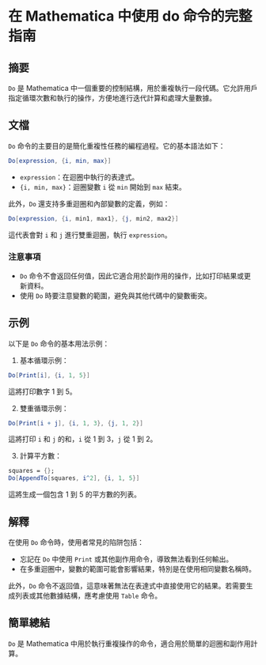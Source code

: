 <!--
Meta Description: # 在 Mathematica 中使用 do 命令的完整指南 ## 摘要 `Do` 是 Mathematica 中一個重要的控制結構，用於重複執行一段代碼。它允許用戶指定循環次數和執行的操作，方便地進行迭代計算和處理大量數據。 ## 文檔 `Do` 命令的主要目的是簡化重複性任務的編程過程。它的基本...
Meta Keywords: mathematica, expression, min, max, print
-->

# 在 Mathematica 中使用 do 命令的完整指南

## 摘要
`Do` 是 Mathematica 中一個重要的控制結構，用於重複執行一段代碼。它允許用戶指定循環次數和執行的操作，方便地進行迭代計算和處理大量數據。

## 文檔
`Do` 命令的主要目的是簡化重複性任務的編程過程。它的基本語法如下：

```mathematica
Do[expression, {i, min, max}]
```

- `expression`：在迴圈中執行的表達式。
- `{i, min, max}`：迴圈變數 `i` 從 `min` 開始到 `max` 結束。

此外，`Do` 還支持多重迴圈和內部變數的定義，例如：

```mathematica
Do[expression, {i, min1, max1}, {j, min2, max2}]
```

這代表會對 `i` 和 `j` 進行雙重迴圈，執行 `expression`。

### 注意事項
- `Do` 命令不會返回任何值，因此它適合用於副作用的操作，比如打印結果或更新資料。
- 使用 `Do` 時要注意變數的範圍，避免與其他代碼中的變數衝突。

## 示例
以下是 `Do` 命令的基本用法示例：

1. 基本循環示例：

```mathematica
Do[Print[i], {i, 1, 5}]
```
這將打印數字 1 到 5。

2. 雙重循環示例：

```mathematica
Do[Print[i + j], {i, 1, 3}, {j, 1, 2}]
```
這將打印 `i` 和 `j` 的和，`i` 從 1 到 3，`j` 從 1 到 2。

3. 計算平方數：

```mathematica
squares = {};
Do[AppendTo[squares, i^2], {i, 1, 5}]
```
這將生成一個包含 1 到 5 的平方數的列表。

## 解釋
在使用 `Do` 命令時，使用者常見的陷阱包括：
- 忘記在 `Do` 中使用 `Print` 或其他副作用命令，導致無法看到任何輸出。
- 在多重迴圈中，變數的範圍可能會影響結果，特別是在使用相同變數名稱時。

此外，`Do` 命令不返回值，這意味著無法在表達式中直接使用它的結果。若需要生成列表或其他數據結構，應考慮使用 `Table` 命令。

## 簡單總結
`Do` 是 Mathematica 中用於執行重複操作的命令，適合用於簡單的迴圈和副作用計算。